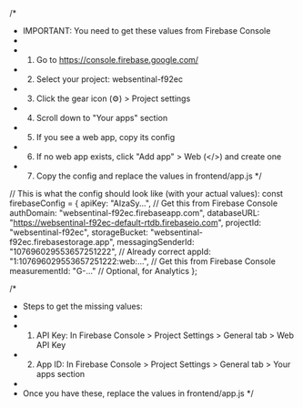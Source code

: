 /* 
 * IMPORTANT: You need to get these values from Firebase Console
 * 
 * 1. Go to https://console.firebase.google.com/
 * 2. Select your project: websentinal-f92ec
 * 3. Click the gear icon (⚙️) > Project settings
 * 4. Scroll down to "Your apps" section
 * 5. If you see a web app, copy its config
 * 6. If no web app exists, click "Add app" > Web (</>) and create one
 * 7. Copy the config and replace the values in frontend/app.js
 */

// This is what the config should look like (with your actual values):
const firebaseConfig = {
    apiKey: "AIzaSy...", // Get this from Firebase Console
    authDomain: "websentinal-f92ec.firebaseapp.com",
    databaseURL: "https://websentinal-f92ec-default-rtdb.firebaseio.com", 
    projectId: "websentinal-f92ec",
    storageBucket: "websentinal-f92ec.firebasestorage.app",
    messagingSenderId: "107696029553657251222", // Already correct
    appId: "1:107696029553657251222:web:...", // Get this from Firebase Console
    measurementId: "G-..." // Optional, for Analytics
};

/* 
 * Steps to get the missing values:
 * 
 * 1. API Key: In Firebase Console > Project Settings > General tab > Web API Key
 * 2. App ID: In Firebase Console > Project Settings > General tab > Your apps section
 * 
 * Once you have these, replace the values in frontend/app.js
 */
